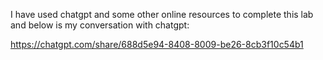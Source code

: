 I have used chatgpt and some other online resources to complete this lab and below is my conversation with chatgpt:

https://chatgpt.com/share/688d5e94-8408-8009-be26-8cb3f10c54b1
